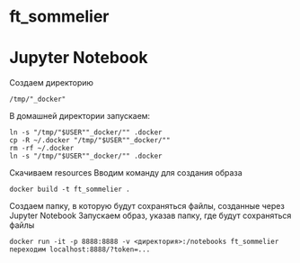 # ft_sommelier

# Jupyter Notebook
Создаем директорию 

```
/tmp/"_docker"
```

В домашней директории запускаем:

```
ln -s "/tmp/"$USER""_docker/"" .docker
cp -R ~/.docker "/tmp/"$USER""_docker/""
rm -rf ~/.docker
ln -s "/tmp/"$USER""_docker/"" .docker
```

Скачиваем resources
Вводим команду для создания образа

```
docker build -t ft_sommelier .
```

Создаем папку, в которую будут сохраняться файлы, созданные через Jupyter Notebook
Запускаем образ, указав папку, где будут сохраняться файлы

```
docker run -it -p 8888:8888 -v <директория>:/notebooks ft_sommelier
переходим localhost:8888/?token=...
```
